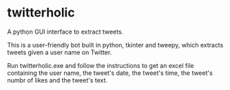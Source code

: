 # twitterholic
A python GUI interface to extract tweets.

This is a user-friendly bot built in python, tkinter and tweepy, which extracts tweets given a user name on Twitter.

Run twitterholic.exe and follow the instructions to get an excel file containing the user name, the tweet's date, the tweet's time, the tweet's numbr of likes and the tweet's text.
